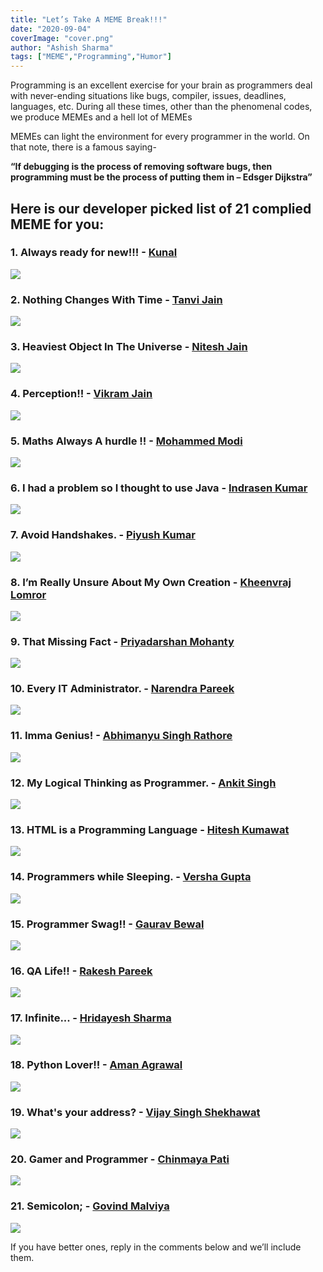```yaml
---
title: "Let’s Take A MEME Break!!!"
date: "2020-09-04"
coverImage: "cover.png"
author: "Ashish Sharma"
tags: ["MEME","Programming","Humor"]
---
```


Programming is an excellent exercise for your brain as programmers deal with never-ending situations like bugs, compiler, issues, deadlines, languages, etc. During all these times, other than the phenomenal codes, we produce MEMEs and a hell lot of MEMEs

MEMEs can light the environment for every programmer in the world. On that note, there is a famous saying-

**“If debugging is the process of removing software bugs, then programming must be the process of putting them in – Edsger Dijkstra”**


## Here is our developer picked list of 21 complied MEME for you:

### 1. Always ready for new!!! - [Kunal](/blog/author/kunal/) 

![](1.png) 

### 2. Nothing Changes With Time - [Tanvi Jain](/blog/author/tanvi-jain/)

![](2.png)

### 3. Heaviest Object In The Universe - [Nitesh Jain](/blog/author/nitesh-jain/)

![](3.png)

### 4. Perception!! - [Vikram Jain](/blog/author/vikram-jain/)

![](4.png)

### 5. Maths Always A hurdle !! - [Mohammed Modi](/blog/author/mohammed-modi/)

![](5.jpg)

### 6. I had a problem so I thought to use Java - [Indrasen Kumar](/blog/author/indrasen-kumar/)

![](6.png)

### 7. Avoid Handshakes. - [Piyush Kumar](/blog/author/piyush-kumar/)

![](7.png)

### 8. I’m Really Unsure About My Own Creation - [Kheenvraj Lomror](/blog/author/kheenvraj-lomror/)   

![](8.png)

### 9.  That Missing Fact - [Priyadarshan Mohanty](/blog/author/priyadarshan-mohanty/)

![](9.png)


### 10. Every IT Administrator. - [Narendra Pareek](/blog/author/narendra-pareek/)

![](10.png)

### 11. Imma Genius! - [Abhimanyu Singh Rathore](/blog/author/abhimanyu-singh-rathore/)

![](11.png)

### 12. My Logical Thinking as Programmer​​​. - [Ankit Singh](/blog/author/ankit-singh/)

![](12.png)

### 13. HTML is a Programming Language - [Hitesh Kumawat](/blog/author/hitesh-kumawat/)

![](13.png)

### 14. Programmers while Sleeping​. - [Versha Gupta](/blog/author/versha-gupta/)

![](14.png)

### 15. Programmer Swag!! - [Gaurav Bewal](/blog/author/gaurav-bewal/)

![](15.png)

### 16. QA Life!! - [Rakesh Pareek](/blog/author/rakesh-pareek/)

![](16.png)

### 17. Infinite... - [Hridayesh Sharma](/blog/author/hridayesh-sharma/)

![](17.png)

### 18. Python Lover!! - [Aman Agrawal](/blog/author/aman-agrawal/)

![](18.png)

### 19. What's your address? - [Vijay Singh Shekhawat](/blog/author/vijay-singh-shekhawat/)

![](19.png)

### 20. Gamer and Programmer - [Chinmaya Pati](/blog/author/chinmaya-pati/)

![](21.png)

### 21. Semicolon; - [Govind Malviya](/blog/author/govind-malviya/)

![](20.png)

If you have better ones, reply in the comments below and we’ll include them.
